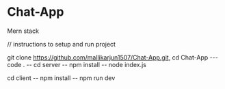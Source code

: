 # Chat-App
Mern stack 

// instructions to setup and run project

 git clone https://github.com/mallikarjun1507/Chat-App.git,
 cd Chat-App --- code . -- cd server -- npm install -- node index.js 

 cd client -- npm install -- npm run dev
 
